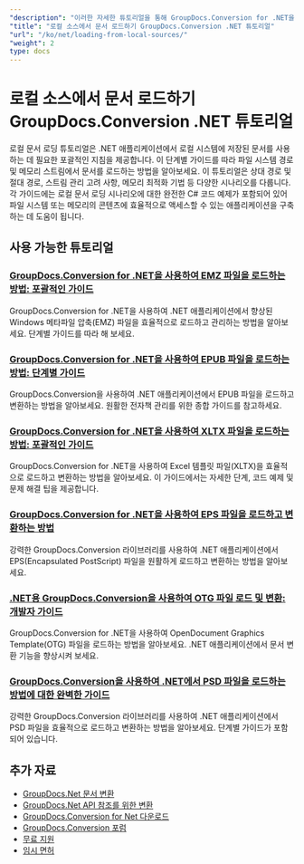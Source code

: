 ```yaml
---
"description": "이러한 자세한 튜토리얼을 통해 GroupDocs.Conversion for .NET을 사용하여 로컬 디스크와 스트림에서 문서를 로드하는 방법을 알아보세요."
"title": "로컬 소스에서 문서 로드하기 GroupDocs.Conversion .NET 튜토리얼"
"url": "/ko/net/loading-from-local-sources/"
"weight": 2
type: docs
---
```

# 로컬 소스에서 문서 로드하기 GroupDocs.Conversion .NET 튜토리얼

로컬 문서 로딩 튜토리얼은 .NET 애플리케이션에서 로컬 시스템에 저장된 문서를 사용하는 데 필요한 포괄적인 지침을 제공합니다. 이 단계별 가이드를 따라 파일 시스템 경로 및 메모리 스트림에서 문서를 로드하는 방법을 알아보세요. 이 튜토리얼은 상대 경로 및 절대 경로, 스트림 관리 고려 사항, 메모리 최적화 기법 등 다양한 시나리오를 다룹니다. 각 가이드에는 로컬 문서 로딩 시나리오에 대한 완전한 C# 코드 예제가 포함되어 있어 파일 시스템 또는 메모리의 콘텐츠에 효율적으로 액세스할 수 있는 애플리케이션을 구축하는 데 도움이 됩니다.

## 사용 가능한 튜토리얼

### [GroupDocs.Conversion for .NET을 사용하여 EMZ 파일을 로드하는 방법: 포괄적인 가이드](./load-emz-files-groupdocs-conversion-dotnet/)
GroupDocs.Conversion for .NET을 사용하여 .NET 애플리케이션에서 향상된 Windows 메타파일 압축(EMZ) 파일을 효율적으로 로드하고 관리하는 방법을 알아보세요. 단계별 가이드를 따라 해 보세요.

### [GroupDocs.Conversion for .NET을 사용하여 EPUB 파일을 로드하는 방법: 단계별 가이드](./load-epub-groupdocs-conversion-net/)
GroupDocs.Conversion을 사용하여 .NET 애플리케이션에서 EPUB 파일을 로드하고 변환하는 방법을 알아보세요. 원활한 전자책 관리를 위한 종합 가이드를 참고하세요.

### [GroupDocs.Conversion for .NET을 사용하여 XLTX 파일을 로드하는 방법: 포괄적인 가이드](./load-xltx-file-groupdocs-conversion-net/)
GroupDocs.Conversion for .NET을 사용하여 Excel 템플릿 파일(XLTX)을 효율적으로 로드하고 변환하는 방법을 알아보세요. 이 가이드에서는 자세한 단계, 코드 예제 및 문제 해결 팁을 제공합니다.

### [GroupDocs.Conversion for .NET을 사용하여 EPS 파일을 로드하고 변환하는 방법](./load-eps-groupdocs-conversion-dotnet-tutorial/)
강력한 GroupDocs.Conversion 라이브러리를 사용하여 .NET 애플리케이션에서 EPS(Encapsulated PostScript) 파일을 원활하게 로드하고 변환하는 방법을 알아보세요.

### [.NET용 GroupDocs.Conversion을 사용하여 OTG 파일 로드 및 변환: 개발자 가이드](./load-otg-files-groupdocs-conversion-net/)
GroupDocs.Conversion for .NET을 사용하여 OpenDocument Graphics Template(OTG) 파일을 로드하는 방법을 알아보세요. .NET 애플리케이션에서 문서 변환 기능을 향상시켜 보세요.

### [GroupDocs.Conversion을 사용하여 .NET에서 PSD 파일을 로드하는 방법에 대한 완벽한 가이드](./guide-loading-psd-files-dotnet-groupdocs-conversion/)
강력한 GroupDocs.Conversion 라이브러리를 사용하여 .NET 애플리케이션에서 PSD 파일을 효율적으로 로드하고 변환하는 방법을 알아보세요. 단계별 가이드가 포함되어 있습니다.

## 추가 자료

- [GroupDocs.Net 문서 변환](https://docs.groupdocs.com/conversion/net/)
- [GroupDocs.Net API 참조를 위한 변환](https://reference.groupdocs.com/conversion/net/)
- [GroupDocs.Conversion for Net 다운로드](https://releases.groupdocs.com/conversion/net/)
- [GroupDocs.Conversion 포럼](https://forum.groupdocs.com/c/conversion)
- [무료 지원](https://forum.groupdocs.com/)
- [임시 면허](https://purchase.groupdocs.com/temporary-license/)